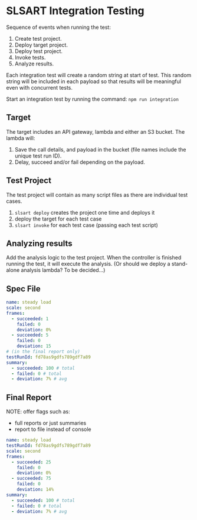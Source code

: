# SLSART Integration Testing
Sequence of events when running the test:
1. Create test project.
2. Deploy target project.
3. Deploy test project.
4. Invoke tests.
5. Analyze results.

Each integration test will create a random string at start of test. This random string will be included in each payload so that results will be meaningful even with concurrent tests.

Start an integration test by running the command:
`npm run integration`

## Target
The target includes an API gateway, lambda and either an S3 bucket. The lambda will:
1. Save the call details, and payload in the bucket (file names include the unique test run ID).
2. Delay, succeed and/or fail depending on the payload.

## Test Project
The test project will contain as many script files as there are individual test cases.
1. `slsart deploy` creates the project one time and deploys it
2. deploy the target for each test case
3. `slsart invoke` for each test case (passing each test script)

## Analyzing results
Add the analysis logic to the test project. When the controller is finished running the test, it will execute the analysis. (Or should we deploy a stand-alone analysis lambda? To be decided...)

## Spec File
```yml
name: steady load
scale: second
frames:
  - succeeded: 1
    failed: 0
    deviation: 0%
  - succeeded: 5
    failed: 0
    deviation: 15
# (in the final report only)
testRunId: fd78as9gdfs789gdf7a89
summary:
  - succeeded: 100 # total
  - failed: 0 # total
  - deviation: 7% # avg
```

## Final Report
NOTE: offer flags such as:
  * full reports or just summaries
  * report to file instead of console

```yml
name: steady load
testRunId: fd78as9gdfs789gdf7a89
scale: second
frames:
  - succeeded: 25
    failed: 0
    deviation: 0%
  - succeeded: 75
    failed: 0
    deviation: 14%
summary:
  - succeeded: 100 # total
  - failed: 0 # total
  - deviation: 7% # avg
```
